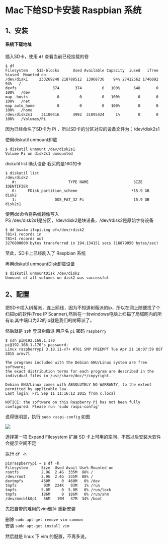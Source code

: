 # Mac下给SD卡安装 Raspbian 系统



## 1、安装

#### 系统下载地址



插入SD卡，使用 `df` 查看当前已经挂载的卷

```
$ df
Filesystem    512-blocks      Used Available Capacity  iused   ifree %iused  Mounted on
/dev/disk1     233269248 218788512  13968736    94% 27412562 1746092   94%   /
devfs                374       374         0   100%      648       0  100%   /dev
map -hosts             0         0         0   100%        0       0  100%   /net
map auto_home          0         0         0   100%        0       0  100%   /home
/dev/disk2s1    31100416      4992  31095424     1%        0       0  100%   /Volumes/Pi
```

因为已经命名了SD卡为 Pi ，所以SD卡的分区对应的设备文件为：/dev/disk2s1

使用diskutil unmount卸载

```
$ diskutil unmount /dev/disk2s1
Volume Pi on disk2s1 unmounted
```

diskutil list 确认设备 我买的是16G的卡

```
$ diskutil list
/dev/disk2
   #:                       TYPE NAME                    SIZE       IDENTIFIER
   0:     FDisk_partition_scheme                        *15.9 GB    disk2
   1:                 DOS_FAT_32 Pi                      15.9 GB    disk2s1
```

使用dd命令将系统镜像写入  
PS /dev/disk2s1是分区，/dev/disk2是块设备，/dev/rdisk2是原始字符设备

```
$ dd bs=4m if=pi.img of=/dev/rdisk2
781+1 records in
781+1 records out
3276800000 bytes transferred in 194.134151 secs (16879050 bytes/sec)
```

至此，SD卡上已经刷入了 Raspbian 系统

再用diskutil unmountDisk卸载设备

```
$ diskutil unmountDisk /dev/disk2
Unmount of all volumes on disk2 was successful
```

## 2、配置

把SD卡插入树莓派，连上网线，因为不知道树莓派的ip，所以在网上随便找了个扫描ip的软件(Free IP Scanner),然后在一台windows电脑上扫描了局域网内的所有ip,其中端口为22的ip就是我们的树莓派了。

然后就是 ssh 登录树莓派 用户名 `pi` 密码 `raspberry`


```
$ ssh pi@192.168.1.170
pi@192.168.1.170's password:
Linux raspberrypi 3.18.11-v7+ #781 SMP PREEMPT Tue Apr 21 18:07:59 BST 2015 armv7l

The programs included with the Debian GNU/Linux system are free software;
the exact distribution terms for each program are described in the
individual files in /usr/share/doc/*/copyright.

Debian GNU/Linux comes with ABSOLUTELY NO WARRANTY, to the extent
permitted by applicable law.
Last login: Fri Sep 11 11:16:12 2015 from c.local

NOTICE: the software on this Raspberry Pi has not been fully configured. Please run 'sudo raspi-config'
```

说得很明显，执行 `sudo raspi-config` 如图

![](http://pic.yupoo.com/ccking/EWFyMD06/MfOAv.png)

选择第一项 Expand Filesystem 扩展 SD 卡上可用的空间，不然以后安装大软件会提示空间不足

执行 `df -h`

```
pi@raspberrypi ~ $ df -h
Filesystem      Size  Used Avail Use% Mounted on
rootfs          2.9G  2.4G  335M  88% /
/dev/root       2.9G  2.4G  335M  88% /
devtmpfs        460M     0  460M   0% /dev
tmpfs            93M  224K   93M   1% /run
tmpfs           5.0M     0  5.0M   0% /run/lock
tmpfs           186M     0  186M   0% /run/shm
/dev/mmcblk0p1   56M   19M   37M  34% /boot
```

先把自带的难用的vim删掉 重新安装

删除 `sudo apt-get remove vim-common`  
安装 `sudo apt-get install vim`

然后就是 linux 下 vim 的配置，不再多说。